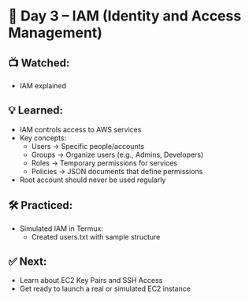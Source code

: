 # 🔐 Day 3 – IAM (Identity and Access Management)

## 📺 Watched:
- IAM explained

## 💡 Learned:
- IAM controls access to AWS services
- Key concepts:
  - Users → Specific people/accounts
  - Groups → Organize users (e.g., Admins, Developers)
  - Roles → Temporary permissions for services
  - Policies → JSON documents that define permissions
- Root account should never be used regularly

## 🛠️ Practiced:
- Simulated IAM in Termux:
  - Created users.txt with sample structure

## ✅ Next:
- Learn about EC2 Key Pairs and SSH Access
- Get ready to launch a real or simulated EC2 instance
